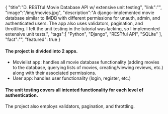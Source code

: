 {
    "title":"D. RESTful Movie Database API w/ extensive unit testing",
    "link":"",
    "image":"/img/movies.jpg",
    "description":"A django-implemented movie database similar to IMDB with different permissions for unauth, admin, and authenticated users. The app also uses validators, pagination, and throttling. I felt the unit testing in the tutorial was lacking, so I implemented extensive unit tests.",
    "tags":[
          "Python",
          "Django",
          "RESTful API",
          "SQLite"
        ],
    "fact":"",
    "featured": true
}


#### The project is divided into 2 apps.

 - Movielist app: handles all movie database functionality (adding movies to the database, querying lists of movies, creating/viewing reviews, etc.) along with their associated permissions.
 - User app: handles user functionality (login, register, etc.)


#### The unit testing covers all intented functionality for each level of authentication.


The project also employs validators, pagination, and throttling.